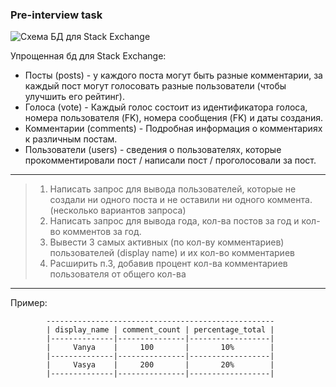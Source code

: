 ###  Pre-interview task

![Схема БД для Stack Exchange](https://raw.githubusercontent.com/NerushKirill/testing/main/ZuzX/schema_tables.png)

Упрощенная бд для Stack Exchange:
 - Посты (posts) - у каждого поста могут быть разные комментарии, за каждый пост могут голосовать разные пользователи (чтобы улучшить его рейтинг).
 - Голоса (vote) - Каждый голос состоит из идентификатора голоса, номера пользователя (FK), номера сообщения (FK) и даты создания. 
 - Комментарии (comments) - Подробная информация о комментариях к различным постам. 
 - Пользователи (users) - сведения о пользователях, которые прокомментировали пост / написали пост / проголосовали за пост.

---

>1. Написать запрос для вывода пользователей, которые не создали ни одного поста и не оставили ни одного коммента. (несколько вариантов запроса)
>2. Написать запрос для вывода года, кол-ва постов за год и кол-во комментов за год.
>3. Вывести 3 самых активных (по кол-ву комментариев) пользователей (display name) и их кол-во комментариев
>4. Расширить п.3, добавив процент кол-ва комментариев пользователя от общего кол-ва

---

Пример:
```
        ---------------------------------------------------
        | display_name | comment_count | percentage_total |
        |--------------|---------------|------------------|
        |     Vanya    |     100       |       10%        |
        |--------------|---------------|------------------|
        |     Vasya    |     200       |       20%        |
        |--------------|---------------|------------------|
```
